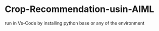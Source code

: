 # Crop-Recommendation-usin-AIML

run in Vs-Code by installing python base or any of the environment
